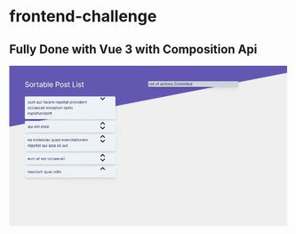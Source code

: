 # frontend-challenge

## Fully Done with Vue 3 with Composition Api

![Alt Text](https://raw.githubusercontent.com/sen2ran/frontend-challenge/main/chrome-capture.gif)